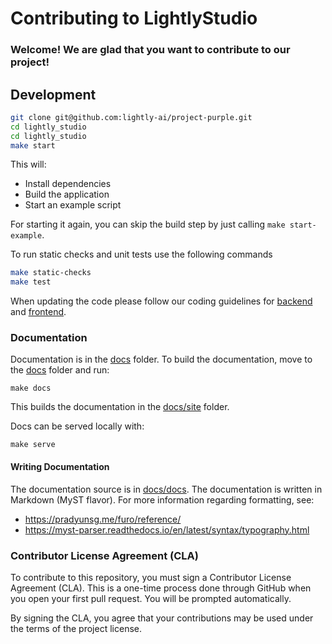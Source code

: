 # Contributing to LightlyStudio
### Welcome! We are glad that you want to contribute to our project!

## Development


```bash
git clone git@github.com:lightly-ai/project-purple.git
cd lightly_studio
cd lightly_studio
make start
```

This will:
- Install dependencies
- Build the application
- Start an example script

For starting it again, you can skip the build step by just calling `make start-example`.

To run static checks and unit tests use the following commands

```bash
make static-checks
make test
```

When updating the code please follow our coding guidelines for [backend](./docs/coding-guidelines/backend.md) and [frontend](./docs/coding-guidelines/frontend.md).

### Documentation

Documentation is in the [docs](./lightly_studio/docs) folder. To build the documentation, move to the [docs](./lightly_studio/docs) folder and run:

```
make docs
```
This builds the documentation in the [docs/site](./lightly_studio/docs/site) folder.


Docs can be served locally with:

```
make serve
```

#### Writing Documentation

The documentation source is in [docs/docs](./lightly_studio/docs/docs). The documentation is
written in Markdown (MyST flavor). For more information regarding formatting, see:

- https://pradyunsg.me/furo/reference/
- https://myst-parser.readthedocs.io/en/latest/syntax/typography.html

### Contributor License Agreement (CLA)

To contribute to this repository, you must sign a Contributor License Agreement (CLA).
This is a one-time process done through GitHub when you open your first pull request.
You will be prompted automatically.

By signing the CLA, you agree that your contributions may be used under the terms of the project license.
